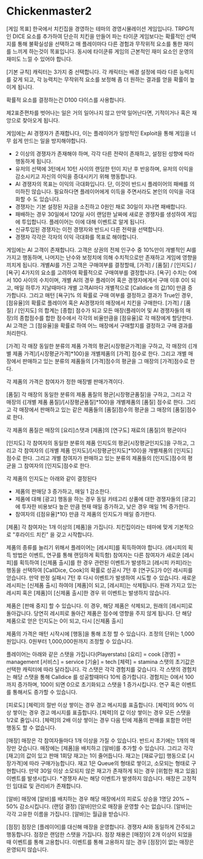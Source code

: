 ﻿# Chickenmaster2
[게임 목표]
한국에서 치킨집을 경영하는 테마의 경영시뮬레이션 게임입니다.
TRPG적인 DICE 요소를 추가하여 단순히 치킨을 만들어 파는 타이쿤 게임보다는
확률적인 선택지를 통해 불확실성을 선택하고 매 플레이마다 다른 경험과
무작위적 요소를 통한 재미를 느끼게 하는것이 목표입니다.
동시에 타이쿤류 게임의 근본적인 재미 요소인 운영의 재미도 느낄 수 있어야 합니다.

[기본 규칙]
캐릭터는 3가지 중 선택합니다.
각 캐릭터는 배경 설정에 따라 다른 능력치를 갖게 되고,
각 능력치는 무작위적 요소를 보정해 좀 더 원하는 결과를 얻을 확률이 높이게 됩니다.

확률적 요소를 결정하는건 D100 다이스를 사용합니다.

제2표준편차를 벗어나는 일은 거의 일어나지 않고
만약 일어난다면, 기적이거나 혹은 재앙으로 찾아오게 됩니다.

게임에는 AI 경쟁자가 존재합니다,
이는 플레이어가 일방적인 Exploit을 통해 게임을 너무 쉽게 만드는 일을 방지해야합니다.
  - 2 이상의 경쟁자가 존재해야 하며, 각각 다른 전략이 존재하고, 설정된 성향에 따라 행동하게 됩니다.
  - 유저의 선택에 3턴에서 10턴 사이의 랜덤한 턴이 지난 후 반응하며, 유저의 이익을 감소시키고 자신의 이익을 증대시키기 위해 행동합니다.
  - AI 경쟁자의 목표는 이익의 극대화입니다. 단, 이것이 반드시 플레이어의 패배를 의미하진 않습니다. 필요하다면 플레이어에게 이득을 주면서라도 본인의 이익을 극대화할 수 도 있습니다.
  - 경쟁자는 기본 설정된 자금을 소진하고 0원인 채로 30일이 지나면 패배합니다.
  - 패배하는 경우 30일에서 120일 사이 랜덤한 날짜에 새로운 경쟁자를 생성하여 게임에 투입합니다. 플레이어는 이에 대해 이벤트로 알게 됩니다.
  - 신규투입된 경쟁자는 이전 경쟁자와 반드시 다른 전략을 선택합니다.
  - 경쟁자 각각은 각자의 이익 극대화를 목표로 해야합니다.

게임에는 AI 고객이 존재합니다.
고객은 상권의 전체 인구수 중 10%만이 개별적인 AI를 가지고 행동하며,
나머지는 난수와 보정치에 의해 수치적으로만 존재하고 게임에 영향을 끼치게 됩니다.
개별AI를 가진 고객은 구매여부를 결정할때, [가격] / [품질] / [인지도] / [욕구] 4가지의 요소를 고려하여 확률적으로 구매여부를 결정합니다.
 [욕구] 수치는 0에서 100 사이의 수치이며, 개별 AI의 경우 플레이어 혹은 경쟁자에게서 구매 이후 0이 되고, 매일 하루가 지날때마다 개별 고객AI마다 개별적으로 [Calldice 의 값/10] 만큼 증가합니다.
 그리고 매턴 [욕구]% 의 확률로 구매 여부를 결정하고 결과가 True인 경우, [점유율]의 확률로 플레이어 혹은 AI경쟁자의 매장에서 치킨을 구매한다.
[가격] / [품질] / [인지도] 의 합계는 [종합] 점수가 되고
모든 매장(플레이어 및 AI 경쟁자들의 매장)의 종합점수를 합한 점수에서 각각의 비율만큼을 [점유율]로 각 매장에게 할당한다.
AI 고객은 그 [점유율]을 확률로 하여 어느 매장에서 구매할지를 결정하고 구매 결과를 처리한다.

[가격]
각 매장 동일한 분류의 제품 가격의 평균[시장평균가격]을 구하고,
각 매장의 {[개별 제품 가격]/[시장평균가격]*100}을 개별제품의 [가격] 점수로 한다.
그리고 개별 매장에서 판매하고 있는 분류의 제품들의 [가격]점수의 평균을 그 매장의 [가격]점수로 한다.

각 제품의 가격은 참여자가 정한 매장별 판매가격이다.

[품질]
각 매장의 동일한 분류의 제품 품질의 평균[시장평균품질]을 구하고,
그리고 각 매장의 {[개별 제품 품질]/[시장평균품질]*100}을 개별제품의 [품질] 점수로 한다.
그리고 각 매장에서 판매하고 있는 같은 제품들의 [품질]점수의 평균을 그 매장의 [품질]점수로 한다.

각 제품의 품질은 매장의 [요리]스탯과 [제품]의 [연구도] 재료의 [품질]의 평균이다

[인지도]
각 참여자의 동일한 분류의 제품 인지도의 평균[시장평균인지도]을 구하고,
그리고 각 참여자의 {[개별 제품 인지도]/[시장평균인지도]*100}을 개별제품의 [인지도] 점수로 한다.
그리고 개별 참여자가 판매하고 있는 분류의 제품들의 [인지도]점수의 평균을 그 참여자의 [인지도]점수로 한다.

각 제품의 인지도는 아래와 같이 결정된다
 - 제품의 판매당 3 증가하고, 매일 1 감소한다.
 - 제품에 대해 [광고] 행동을 하는 경우 동일 카테고리 상품에 대한 경쟁자들의 [광고]에 투자한 비용보다 높은 만큼 현재 매일 증가하고, 낮은 경우 매일 1씩 증가한다.
 - 참여자의 {[점유율]*10} 만큼 각 제품의 인지도가 매일 증가한다.



[제품]
각 참여자는 1개 이상의 [제품]을 가집니다. 
치킨집이라는 테마에 맞게 기본적으로 "후라이드 치킨" 을 갖고 시작합니다.

제품의 종류를 늘리기 위해서 플레이어는 [레시피]를 획득하여야 합니다. (레시피의 획득 방법은 이벤트, 연구를 통해 랜덤하게 획득함)
참여자는 다른 참여자가 새로운 [레시피]를 획득하여 [신제품 출시]를 한 경우 관련된 이벤트가 발생하고
[레시피 카피]라는 행동을 선택하여 [CallDice, Cook]의 확률로 성공시 7턴 후 [연구도]가 0인 레시피를 얻습니다.
만약 판정 실패시 7턴 후 다시 이벤트가 발생하여 시도할 수 있습니다.
새로운 레시피는 [신제품 출시] 하여야 [제품]이 되고, [레시피]는 삭제됩니다.
원래 가지고 있는 레시피 혹은 [제품]이 [신제품 출시]한 경우 위 이벤트는 발생하지 않습니다.

제품은 [판매 중지] 할 수 있습니다. 이 경우, 해당 제품은 삭제되고, 원래의 [레시피]로 돌아갑니다.
당연히 레시피로 돌아간 제품은 점수에 영향을 주지 않게 됩니다. 
단 해당 제품으로 얻은 인지도는 0이 되고, 다시 [신제품 출시]

제품의 가격은 매턴 시작시에 [행동]을 통해 조정 할 수 있습니다.
조정의 단위는 1,000원입니다. 0원부터 1,000,000원까지 조정할 수 있습니다.

플레이어는 아래와 같은 스탯을 가집니다(Playerstats)
[요리] = cook
[경영] = management
[서비스] = service
[기술] = tech
[체력] = stamina
스탯의 초기값은 선택한 캐릭터에 따라 달라집니다.
각 스탯은 각각 경험치를 갖습니다.
각 스탯의 경험치는 해당 스탯을 통해 Calldice 를 성공할때마다 10씩 증가합니다.
경험치는 0에서 100까지 증가하며, 100이 되면 0으로 초기화되고 스탯을 1 증가시킵니다.
연구 혹은 이벤트를 통해서도 증가할 수 있습니다.

[피로도]
[체력]의 절반 이상 쌓이는 경우 경고 메시지를 표출합니다.
[체력]의 90% 이상 쌓이는 경우 경고 메시지를 표출합니다.
[체력]의 값 이상 쌓이는 경우 모든 스탯을 1/2로 줄입니다. 
[체력]의 2배 이상 쌓이는 경우 다음 턴에 제품의 판매를 포함한 어떤 행동도 할 수 없습니다.

[매장]
매장은 각 참여자들마다 1개 이상을 가질 수 있습니다.
반드시 초기에는 1개의 매장만 갖습니다.
매장에는 [제품]을 배치하고 [알바]를 추가할 수 있습니다.
그리고 각각 [재고]의 값이 있고 판매 1회당 재고는 1이 줄어듭니다.
재고는 [재료구입] 행동으로 [시장가격]에 따라 구매가능합니다.
재고 1은 Queue의 형태로 쌓이고, 소모되는 형태로 구현합니다.
만약 30일 이상 소모되지 않은 재고가 존재하게 되는 경우 [위험한 재고 있음] 이벤트를 발생시킵니다.
*경쟁자 AI는 해당 이벤트가 발생하지 않습니다.
매장은 고정적인 임대료 및 관리비가 존재합니다.

[알바]
매장에 [알바]를 배치하는 경우
해당 매장에서의 피로도 상승을 1명당 20% ~ 50% 감소시킵니다. (랜덤 결정)
[알바]만으로 매장을 운영할 수는 없습니다.
[알바]는 각각 고유한 이름을 가집니다.
[알바]는 월급을 받습니다.

[점장]
점장은 [플레이어]를 대신해 매장을 운영합니다.
경쟁자 AI와 동일하게 간주되고 행동합니다. 
점장은 랜덤한 스탯을 가집니다.
점장 채용은 [매장]이 2개 이상이 되었을때 이벤트를 통해 고용합니다.
이벤트를 통해 고용하지 않는 경우 [점장]이 없는 매장은 운영되지 않습니다.

